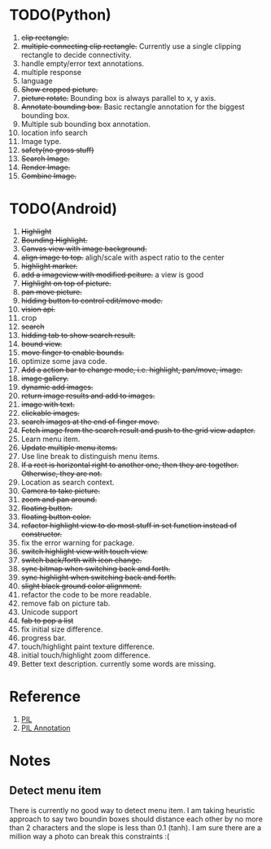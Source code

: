 # TODO(Python)
1. ~~clip rectangle.~~
2. ~~multiple connecting clip rectangle.~~ Currently use a single clipping rectangle to decide connectivity.
3. handle empty/error text annotations.
4. multiple response
5. language
6. ~~Show cropped picture.~~
7. ~~picture rotate.~~ Bounding box is always parallel to x, y axis.
8. ~~Annotate bounding box.~~ Basic rectangle annotation for the biggest bounding box.
9. Multiple sub bounding box annotation.
10. location info search
11. Image type.
12. ~~safety(no gross stuff)~~
13. ~~Search Image.~~
14. ~~Render Image.~~
15. ~~Combine Image.~~

# TODO(Android)
1. ~~Highlight~~
2. ~~Bounding Highlight.~~
3. ~~Canvas view with image background.~~
4. ~~align image to top.~~ aligh/scale with aspect ratio to the center
5. ~~highlight marker.~~
6. ~~add a imageview with modified pciture.~~ a view is good
7. ~~Highlight on top of picture.~~
8. ~~pan move picture.~~
9. ~~hidding button to control edit/move mode.~~
10. ~~vision api.~~
11. crop
12. ~~search~~
13. ~~hidding tab to show search result.~~
14. ~~bound view.~~
15. ~~move finger to enable bounds.~~
16. optimize some java code.
17. ~~Add a action bar to change mode, i.e. highlight, pan/move, image.~~
18. ~~image gallery.~~
19. ~~dynamic add images.~~
20. ~~return image results and add to images.~~
21. ~~image with text.~~
22. ~~clickable images.~~
23. ~~search images at the end of finger move.~~
24. ~~Fetch image from the search result and push to the grid view adapter.~~
25. Learn menu item.
26. ~~Update multiple menu items.~~
27. Use line break to distinguish menu items.
28. ~~If a rect is horizontal right to another one, then they are together. Otherwise, they are not.~~
29. Location as search context.
30. ~~Camera to take picture.~~
31. ~~zoom and pan around.~~
32. ~~floating button.~~
33. ~~floating button color.~~
34. ~~refactor highlight view to do most stuff in set function instead of constructor.~~
35. fix the error warning for package.
36. ~~switch highlight view with touch view.~~
37. ~~switch back/forth with icon change.~~
38. ~~sync bitmap when switching back and forth.~~
39. ~~sync highlight when switching back and forth.~~
40. ~~slight black ground color alignment.~~
41. refactor the code to be more readable.
42. remove fab on picture tab.
43. Unicode support
44. ~~fab to pop a list~~
45. fix initial size difference.
46. progress bar.
47. touch/highlight paint texture difference.
48. initial touch/highlight zoom difference.
49. Better text description. currently some words are missing.


# Reference
1. [PIL](https://pillow.readthedocs.io/en/latest/handbook/index.html)
2. [PIL Annotation](http://effbot.org/imagingbook/imagedraw.htm)


# Notes
## Detect menu item
There is currently no good way to detect menu item. I am taking heuristic approach to say two boundin boxes should distance each other by no more than 2 characters and the slope is less than 0.1 (tanh). I am sure there are a million way a photo can break this constraints :(